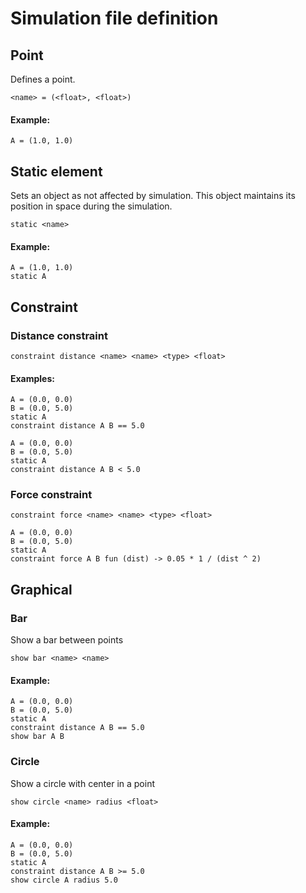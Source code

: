 # Simulation file definition

## Point

Defines a point.

```
<name> = (<float>, <float>)
```

#### Example:

```
A = (1.0, 1.0)
```

## Static element

Sets an object as not affected by simulation. This object maintains its position in space during the simulation.

```
static <name>
```

#### Example:

```
A = (1.0, 1.0)
static A
```

## Constraint

### Distance constraint

```
constraint distance <name> <name> <type> <float>
```

#### Examples:

```
A = (0.0, 0.0)
B = (0.0, 5.0)
static A
constraint distance A B == 5.0
```

```
A = (0.0, 0.0)
B = (0.0, 5.0)
static A
constraint distance A B < 5.0
```

### Force constraint

```
constraint force <name> <name> <type> <float>
```

```
A = (0.0, 0.0)
B = (0.0, 5.0)
static A
constraint force A B fun (dist) -> 0.05 * 1 / (dist ^ 2)
```

## Graphical

### Bar

Show a bar between points

```
show bar <name> <name>
```

#### Example:

```
A = (0.0, 0.0)
B = (0.0, 5.0)
static A
constraint distance A B == 5.0
show bar A B
```

### Circle

Show a circle with center in a point

```
show circle <name> radius <float>
```

#### Example:

```
A = (0.0, 0.0)
B = (0.0, 5.0)
static A
constraint distance A B >= 5.0
show circle A radius 5.0
```

